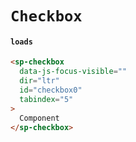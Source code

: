 # `Checkbox`

#### `loads`

```html
<sp-checkbox
  data-js-focus-visible=""
  dir="ltr"
  id="checkbox0"
  tabindex="5"
>
  Component
</sp-checkbox>

```

